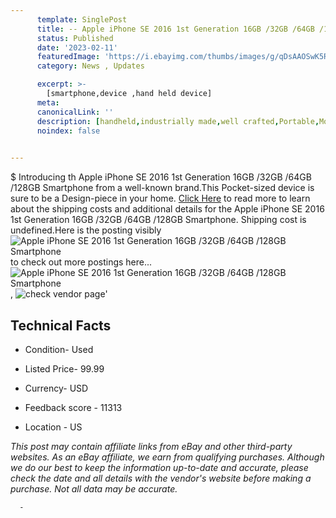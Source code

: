 ```yaml
---
      template: SinglePost
      title: -- Apple iPhone SE 2016 1st Generation 16GB /32GB /64GB /128GB Smartphone
      status: Published
      date: '2023-02-11'
      featuredImage: 'https://i.ebayimg.com/thumbs/images/g/qDsAAOSwK5RjNhjy/s-l225.jpg'
      category: News , Updates

      excerpt: >-
        [smartphone,device ,hand held device]
      meta:
      canonicalLink: ''
      description: [handheld,industrially made,well crafted,Portable,Mobile,Compact,Convenient,Lightweight,Maneuverable,Man-portable,Miniature,Carriable,Hand-held,Light,Holdable,Transportable,Mobile device,Pocket-sized,On-the-go,Wireless,Cordless,Compact size,Convenient size, smartphone,device ,hand held device]
      noindex: false
      

---
```

$
      Introducing th Apple iPhone SE 2016 1st Generation 16GB /32GB /64GB /128GB Smartphone from a well-known brand.This Pocket-sized device  is sure to be a Design-piece in your home. [Click Here](https://www.ebay.com/itm/165702703413?hash=item2694a69935%3Ag%3AqDsAAOSwK5RjNhjy&amdata=enc%3AAQAHAAAA4PK9bUO7QwXY2KxWRp7GhKTSNIKa2mrr7BcKCNIn%2FaxAYyIUHwI7JvRbMxTEKvBA9%2Bx36KYk80dyZvkWI2hLMYfU4hhqaf05VA4Lg%2BdcHLT0eBQtPoQLbayNOL1UWd%2FmQFCDkoSq%2Fh3ffEW%2Fqhfjijt%2F6JA4x7ElWppTmz3v%2Fdq%2BWgshgCwmKPjRt4m7Unc1E9Own2W738Nzb13YSNjvrOdELiK%2BsHYmbTJ9vADiPCKHx2TqlSjp14WZYsz5twIi4auFVogWOiglCRx0d4NCuPvHKb9VTgVfMtup8h7yCvPC&mkevt=1&mkcid=1&mkrid=711-53200-19255-0&campid=%253CePNCampaignId%253E&customid=%253CreferenceId%253E&toolid=10049) to read more to learn about the shipping costs and additional details for the Apple iPhone SE 2016 1st Generation 16GB /32GB /64GB /128GB Smartphone. Shipping cost is undefined.Here is the posting visibly ![Apple iPhone SE 2016 1st Generation 16GB /32GB /64GB /128GB Smartphone](https://i.ebayimg.com/thumbs/images/g/qDsAAOSwK5RjNhjy/s-l225.jpg) to check out more postings here... ![Apple iPhone SE 2016 1st Generation 16GB /32GB /64GB /128GB Smartphone](https://i.ebayimg.com/images/g/qDsAAOSwK5RjNhjy/s-l960.jpg), ![check vendor page](https://origin-galleryplus.ebayimg.com/ws/web/165702703413_2_0_1/225x225.jpg,https://origin-galleryplus.ebayimg.com/ws/web/165702703413_3_0_1/225x225.jpg,https://origin-galleryplus.ebayimg.com/ws/web/165702703413_4_0_1/225x225.jpg,https://origin-galleryplus.ebayimg.com/ws/web/165702703413_5_0_1/225x225.jpg)'

      

 ## Technical Facts 



     
      

 - Condition- Used 


      

 - Listed Price- 99.99 


      

 - Currency- USD 


      

 - Feedback score - 11313 


      

 - Location - US 


      
      

 *_This post may contain affiliate links from eBay and other third-party websites. As an eBay affiliate, we earn from qualifying purchases. Although we do our best to keep the information up-to-date and accurate, please check the date and all details with the vendor's website before making a purchase. Not all data may be accurate._*




      -
